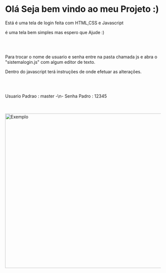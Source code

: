 <h1>Olá Seja bem vindo ao meu Projeto :)</h1>
    <p>Está é uma tela de login feita com HTML,CSS e Javascript</p>
    <p>é uma tela bem simples mas espero que Ajude :)</p>
    <br><br>
    <p>Para trocar o nome de usuario e senha entre na pasta chamada js e abra o "sistemalogin.js" com algum editor de texto.</p>
    <p>Dentro do javascript terá instruções de onde efetuar as alterações. </p>
    <br><br>
    <p> Usuario Padrao : master -\n- Senha Padro : 12345</p>
    <br><br>
<img height="500px" width="900px" src="https://i.imgur.com/Xg69frz.png" alt="Exemplo">
